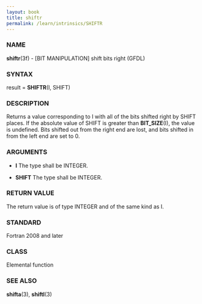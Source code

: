 ```yaml
---
layout: book
title: shiftr
permalink: /learn/intrinsics/SHIFTR
---
```

### NAME

__shiftr__(3f) - \[BIT MANIPULATION\] shift bits right
(GFDL)

### SYNTAX

result = __SHIFTR__(I, SHIFT)

### DESCRIPTION

Returns a value corresponding to I with all of the bits shifted right by
SHIFT places. If the absolute value of SHIFT is greater than
__BIT\_SIZE__(I), the value is undefined. Bits shifted out from the
right end are lost, and bits shifted in from the left end are set to 0.

### ARGUMENTS

  - __I__
    The type shall be INTEGER.

  - __SHIFT__
    The type shall be INTEGER.

### RETURN VALUE

The return value is of type INTEGER and of the same kind as I.

### STANDARD

Fortran 2008 and later

### CLASS

Elemental function

### SEE ALSO

__shifta__(3), __shiftl__(3)
